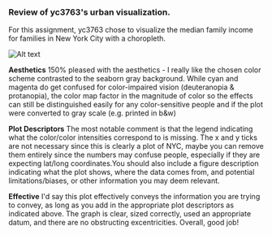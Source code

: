 ### Review of yc3763's urban visualization.

For this assignment, yc3763 chose to visualize the median family income for families in New York City with a choropleth. 

![Alt text](../median_income_families_in_New_York_City.png)

**Aesthetics**
150% pleased with the aesthetics - I really like the chosen color scheme contrasted to the seaborn gray background.
While cyan and magenta do get confused for color-impaired vision (deuteranopia & protanopia), the color map factor in the magnitude of color so the effects can still be distinguished easily for any color-sensitive people and if the plot were converted to gray scale (e.g. printed in b&w)

**Plot Descriptors**
The most notable comment is that the legend indicating what the color/color intensities correspond to is missing. The x and y ticks are not necessary since this is clearly a plot of NYC, maybe you can remove them entirely since the numbers may confuse people, especially if they are expecting lat/long coordinates.You should also include a figure description indicating what the plot shows, where the data comes from, and potential limitations/biases, or other information you may deem relevant.

**Effective**
I'd say this plot effectively conveys the information you are trying to convey, as long as you add in the appropriate plot descriptors as indicated above. The graph is clear, sized correctly, used an appropriate datum, and there are no obstructing excentricities.
Overall, good job!

